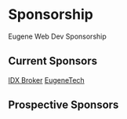 # Sponsorship
Eugene Web Dev Sponsorship

## Current Sponsors
[IDX Broker](https://idxbroker.com)
[EugeneTech](https://eugenetech.org/)


## Prospective Sponsors
